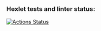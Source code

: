 ### Hexlet tests and linter status:
[![Actions Status](https://github.com/Rudich1988/python-project-52/actions/workflows/hexlet-check.yml/badge.svg)](https://github.com/Rudich1988/python-project-52/actions)